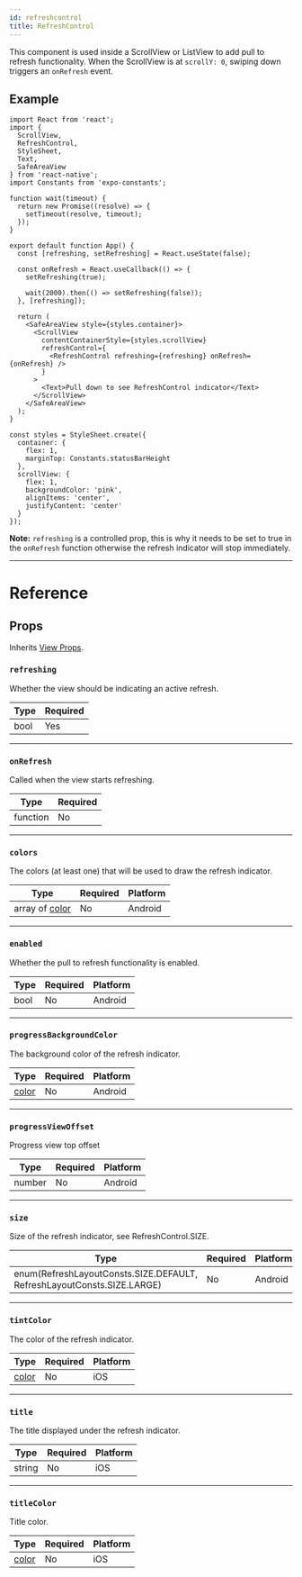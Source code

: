 ```yaml
---
id: refreshcontrol
title: RefreshControl
---
```


This component is used inside a ScrollView or ListView to add pull to refresh functionality. When the ScrollView is at `scrollY: 0`, swiping down triggers an `onRefresh` event.

## Example

```SnackPlayer name=RefreshControl&supportedPlatforms=ios,android
import React from 'react';
import {
  ScrollView,
  RefreshControl,
  StyleSheet,
  Text,
  SafeAreaView
} from 'react-native';
import Constants from 'expo-constants';

function wait(timeout) {
  return new Promise((resolve) => {
    setTimeout(resolve, timeout);
  });
}

export default function App() {
  const [refreshing, setRefreshing] = React.useState(false);

  const onRefresh = React.useCallback(() => {
    setRefreshing(true);

    wait(2000).then(() => setRefreshing(false));
  }, [refreshing]);

  return (
    <SafeAreaView style={styles.container}>
      <ScrollView
        contentContainerStyle={styles.scrollView}
        refreshControl={
          <RefreshControl refreshing={refreshing} onRefresh={onRefresh} />
        }
      >
        <Text>Pull down to see RefreshControl indicator</Text>
      </ScrollView>
    </SafeAreaView>
  );
}

const styles = StyleSheet.create({
  container: {
    flex: 1,
    marginTop: Constants.statusBarHeight
  },
  scrollView: {
    flex: 1,
    backgroundColor: 'pink',
    alignItems: 'center',
    justifyContent: 'center'
  }
});
```

**Note:** `refreshing` is a controlled prop, this is why it needs to be set to true in the `onRefresh` function otherwise the refresh indicator will stop immediately.

---

# Reference

## Props

Inherits [View Props](view.md#props).

### `refreshing`

Whether the view should be indicating an active refresh.

| Type | Required |
| ---- | -------- |
| bool | Yes      |

---

### `onRefresh`

Called when the view starts refreshing.

| Type     | Required |
| -------- | -------- |
| function | No       |

---

### `colors`

The colors (at least one) that will be used to draw the refresh indicator.

| Type                        | Required | Platform |
| --------------------------- | -------- | -------- |
| array of [color](colors.md) | No       | Android  |

---

### `enabled`

Whether the pull to refresh functionality is enabled.

| Type | Required | Platform |
| ---- | -------- | -------- |
| bool | No       | Android  |

---

### `progressBackgroundColor`

The background color of the refresh indicator.

| Type               | Required | Platform |
| ------------------ | -------- | -------- |
| [color](colors.md) | No       | Android  |

---

### `progressViewOffset`

Progress view top offset

| Type   | Required | Platform |
| ------ | -------- | -------- |
| number | No       | Android  |

---

### `size`

Size of the refresh indicator, see RefreshControl.SIZE.

| Type                                                                   | Required | Platform |
| ---------------------------------------------------------------------- | -------- | -------- |
| enum(RefreshLayoutConsts.SIZE.DEFAULT, RefreshLayoutConsts.SIZE.LARGE) | No       | Android  |

---

### `tintColor`

The color of the refresh indicator.

| Type               | Required | Platform |
| ------------------ | -------- | -------- |
| [color](colors.md) | No       | iOS      |

---

### `title`

The title displayed under the refresh indicator.

| Type   | Required | Platform |
| ------ | -------- | -------- |
| string | No       | iOS      |

---

### `titleColor`

Title color.

| Type               | Required | Platform |
| ------------------ | -------- | -------- |
| [color](colors.md) | No       | iOS      |
